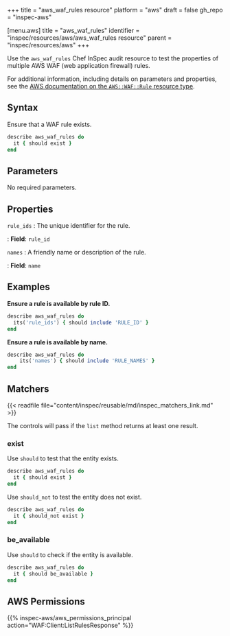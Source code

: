 +++
title = "aws_waf_rules resource"
platform = "aws"
draft = false
gh_repo = "inspec-aws"

[menu.aws]
title = "aws_waf_rules"
identifier = "inspec/resources/aws/aws_waf_rules resource"
parent = "inspec/resources/aws"
+++

Use the `aws_waf_rules` Chef InSpec audit resource to test the properties of multiple AWS WAF (web application firewall) rules.

For additional information, including details on parameters and properties, see the [AWS documentation on the `AWS::WAF::Rule` resource type](https://docs.aws.amazon.com/AWSCloudFormation/latest/UserGuide/aws-resource-waf-rule.html).

## Syntax

Ensure that a WAF rule exists.

```ruby
describe aws_waf_rules do
  it { should exist }
end
```

## Parameters

No required parameters.

## Properties

`rule_ids`
: The unique identifier for the rule.

: **Field**: `rule_id`

`names`
: A friendly name or description of the rule.

: **Field**: `name`

## Examples

**Ensure a rule is available by rule ID.**

```ruby
describe aws_waf_rules do
  its('rule_ids') { should include 'RULE_ID' }
end
```

**Ensure a rule is available by name.**

```ruby
describe aws_waf_rules do
    its('names') { should include 'RULE_NAMES' }
end
```

## Matchers

{{< readfile file="content/inspec/reusable/md/inspec_matchers_link.md" >}}

The controls will pass if the `list` method returns at least one result.

### exist

Use `should` to test that the entity exists.

```ruby
describe aws_waf_rules do
  it { should exist }
end
```

Use `should_not` to test the entity does not exist.

```ruby
describe aws_waf_rules do
  it { should_not exist }
end
```

### be_available

Use `should` to check if the entity is available.

```ruby
describe aws_waf_rules do
  it { should be_available }
end
```

## AWS Permissions

{{% inspec-aws/aws_permissions_principal action="WAF:Client:ListRulesResponse" %}}
